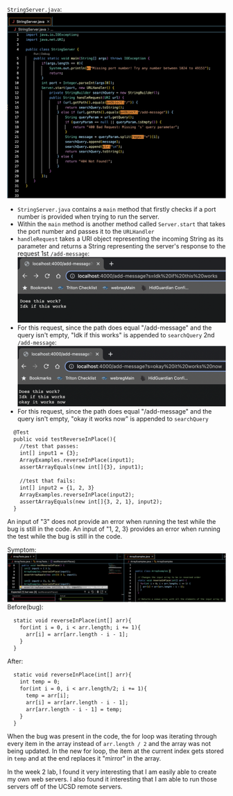 `StringServer.java`:
![Image](stringserver.png)
- `StringServer.java` contains a `main` method that firstly checks if a port number is provided when trying to run the server.
- Within the `main` method is another method called `Server.start` that takes the port number and passes it to the `URLHandler`
- `handleRequest` takes a URI object representing the incoming String as its parameter and returns a String representing the server's response to the request
1st `/add-message`:
![Image](idk.png)
- For this request, since the path does equal "/add-message" and the query isn't empty, "Idk if this works" is appended to `searchQuery`
2nd `/add-message`:
![Image](okay.png)
- For this request, since the path does equal "/add-message" and the query isn't empty, "okay it works now" is appended to `searchQuery`
```
  @Test
  public void testReverseInPlace(){
    //test that passes:
    int[] input1 = {3};
    ArrayExamples.reverseInPlace(input1);
    assertArrayEquals(new int[]{3}, input1);
  
    //test that fails:
    int[] input2 = {1, 2, 3}
    ArrayExamples.reverseInPlace(input2);
    assertArrayEquals(new int[]{3, 2, 1}, input2);
  }
```
An input of "3" does not provide an error when running the test while the bug is still in the code.
An input of "1, 2, 3} provides an error when running the test while the bug is still in the code.

Symptom:
![Image](fail.png)
Before(bug):
```
  static void reverseInPlace(int[] arr){
    for(int i = 0, i < arr.length; i += 1){
      arr[i] = arr[arr.length - i - 1];
    }
  }
```
After:
```
  static void reverseInPlace(int[] arr){
    int temp = 0;
    for(int i = 0, i < arr.length/2; i += 1){
      temp = arr[i];
      arr[i] = arr[arr.length - i - 1];
      arr[arr.length - i - 1] = temp;
    }
  }
```
When the bug was present in the code, the for loop was iterating through every item in the array instead of `arr.length / 2` and the array was not being updated. In the new for loop, the item at the current index gets stored in `temp` and at the end replaces it "mirror" in the array.

In the week 2 lab, I found it very interesting that I am easily able to create my own web servers. I also found it interesting that I am able to run those servers off of the UCSD remote servers.
